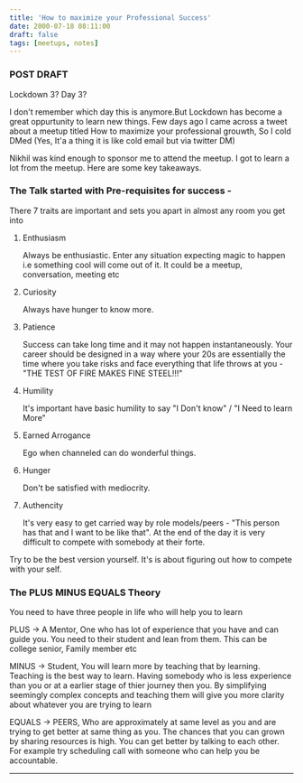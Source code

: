 ```yaml
---
title: 'How to maximize your Professional Success'
date: 2000-07-18 08:11:00 
draft: false
tags: [meetups, notes]
---
```

### POST DRAFT 
Lockdown 3? Day 3?

I don't remember which day this is anymore.But Lockdown has become a great oppurtunity to learn new things. Few days ago I came across a tweet about a meetup titled How to maximize your professional grouwth, So I cold DMed (Yes, It'a a thing it is like cold email but via twitter DM)

Nikhil was kind enough to sponsor me to attend the meetup. I got to learn a lot from the meetup. Here are some key takeaways.

### The Talk started with Pre-requisites for success -

There 7 traits are important and sets you apart in almost any room you get into

1. Enthusiasm 
   
   Always be enthusiastic. Enter any situation expecting magic to happen i.e something cool will come out of it. It could be a meetup, conversation, meeting etc

2. Curiosity

    Always have hunger to know more.

3. Patience

    Success can take long time and it may not happen instantaneously. Your career should be designed in a way where your 20s are essentially the time where you take risks and face everything that life throws at you - "THE TEST OF FIRE MAKES FINE STEEL!!!"

4. Humility
    
    It's important have basic humility to say "I Don't know" / "I Need to learn More"

5. Earned Arrogance
    
    Ego when channeled can do wonderful things.

6. Hunger
    
    Don't be satisfied with mediocrity. 

7. Authencity 
    
    It's very easy to get carried way by role models/peers - "This person has that and I want to be like that". At the end of the day it is very difficult to compete with somebody at their forte. 


Try to be the best version yourself. It's is about figuring out how to compete with your self.

### The PLUS MINUS EQUALS Theory

You need to have three people in life who will help you to learn

PLUS -> A Mentor, One who has lot of experience that you have and can guide you. You need to their student and lean from them. This can be college senior, Family member etc

MINUS ->  Student, You will learn more by teaching that by learning. Teaching is the best way to learn. Having somebody who is less experience than you or at a earlier stage of thier journey then you. By simplifying seemingly complex concepts and teaching them will give you more clarity about whatever you are trying to learn

EQUALS -> PEERS, Who are approximately at same level as you and are trying to get better at same thing as you. The chances that you can grown by sharing resources is high. You can get better by talking to each other. For example try scheduling call with someone who can help you be accountable. 

---